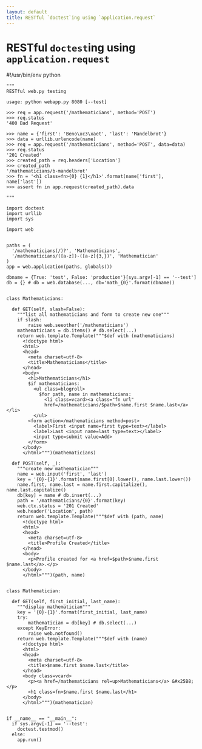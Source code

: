 ```yaml
---
layout: default
title: RESTful `doctest`ing using `application.request`
---
```


# RESTful `doctest`ing using `application.request`

#!/usr/bin/env python
    
    """
    RESTful web.py testing
    
    usage: python webapp.py 8080 [--test]
    
    >>> req = app.request('/mathematicians', method='POST')
    >>> req.status
    '400 Bad Request'
    
    >>> name = {'first': 'Beno\xc3\xaet', 'last': 'Mandelbrot'}
    >>> data = urllib.urlencode(name)
    >>> req = app.request('/mathematicians', method='POST', data=data)
    >>> req.status
    '201 Created'
    >>> created_path = req.headers['Location']
    >>> created_path
    '/mathematicians/b-mandelbrot'
    >>> fn = '<h1 class=fn>{0} {1}</h1>'.format(name['first'], name['last'])
    >>> assert fn in app.request(created_path).data
    
    """
    
    import doctest
    import urllib
    import sys
    
    import web
    
    
    paths = (
      '/mathematicians(/)?', 'Mathematicians',
      '/mathematicians/([a-z])-([a-z]{3,})', 'Mathematician'
    )
    app = web.application(paths, globals())
    
    dbname = {True: 'test', False: 'production'}[sys.argv[-1] == '--test']
    db = {} # db = web.database(..., db='math_{0}'.format(dbname))
    
    
    class Mathematicians:
    
      def GET(self, slash=False):
        """list all mathematicians and form to create new one"""
        if slash:
            raise web.seeother('/mathematicians')
        mathematicians = db.items() # db.select(...)
        return web.template.Template("""$def with (mathematicians)
          <!doctype html>
          <html>
          <head>
            <meta charset=utf-8>
            <title>Mathematicians</title>
          </head>
          <body>
            <h1>Mathematicians</h1>
            $if mathematicians:
              <ul class=blogroll>
                $for path, name in mathematicians:
                  <li class=vcard><a class="fn url"
                  href=/mathematicians/$path>$name.first $name.last</a></li>
              </ul>
            <form action=/mathematicians method=post>
              <label>First <input name=first type=text></label>
              <label>Last <input name=last type=text></label>
              <input type=submit value=Add>
            </form>
          </body>
          </html>""")(mathematicians)
    
      def POST(self, _):
        """create new mathematician"""
        name = web.input('first', 'last')
        key = '{0}-{1}'.format(name.first[0].lower(), name.last.lower())
        name.first, name.last = name.first.capitalize(), name.last.capitalize()
        db[key] = name # db.insert(...)
        path = '/mathematicians/{0}'.format(key)
        web.ctx.status = '201 Created'
        web.header('Location', path)
        return web.template.Template("""$def with (path, name)
          <!doctype html>
          <html>
          <head>
            <meta charset=utf-8>
            <title>Profile Created</title>
          </head>
          <body>
            <p>Profile created for <a href=$path>$name.first $name.last</a>.</p>
          </body>
          </html>""")(path, name)
    
    
    class Mathematician:
    
      def GET(self, first_initial, last_name):
        """display mathematician"""
        key = '{0}-{1}'.format(first_initial, last_name)
        try:
            mathematician = db[key] # db.select(...)
        except KeyError:
            raise web.notfound()
        return web.template.Template("""$def with (name)
          <!doctype html>
          <html>
          <head>
            <meta charset=utf-8>
            <title>$name.first $name.last</title>
          </head>
          <body class=vcard>
            <p><a href=/mathematicians rel=up>Mathematicians</a> &#x25B8;</p>
            <h1 class=fn>$name.first $name.last</h1>
          </body>
          </html>""")(mathematician)
    
    
    if __name__ == "__main__":
      if sys.argv[-1] == '--test':
        doctest.testmod()
      else:
        app.run()